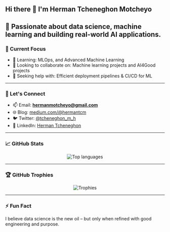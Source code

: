 ## Hi there 👋 I'm Herman Tcheneghon Motcheyo

🎯 Passionate about data science, machine learning and building real-world AI applications. 
---

### 🚀 Current Focus
- 🌱 Learning: MLOps, and Advanced Machine Learning  
- 👯 Looking to collaborate on: Machine learning projects and AI4Good projects  
- 🤔 Seeking help with: Efficient deployment pipelines & CI/CD for ML  

---

### 💬 Let's Connect
- 📫 Email: **hermanmotcheyo@gmail.com**  
- 🌐 Blog: [medium.com/@hermantcm](https://hermanmotcheyo.medium.com/)  
- 🐦 Twitter: [@tcheneghon_m_h](https://twitter.com/tcheneghon_m_h)  
- 💼 LinkedIn: [Herman Tcheneghon](https://www.linkedin.com/in/herman-tcheneghon-motcheyo-8b95a7180/)

---

### 📈 GitHub Stats
<p align="center">
  <img src="https://github-readme-stats.vercel.app/api/top-langs/?username=Herman-Motcheyo&layout=compact&theme=radical" alt="Top languages" />
</p>

---

### 🏆 GitHub Trophies
<p align="center">
  <img src="https://github-profile-trophy.vercel.app/?username=Herman-Motcheyo&theme=gruvbox" alt="Trophies" />
</p>

---

### ⚡ Fun Fact
I believe data science is the new oil – but only when refined with good engineering and purpose.
